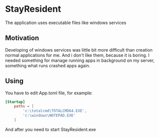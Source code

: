 # StayResident

The application uses executable files like windows services

## Motivation

Developing of windows services was little bit more difficult than creation normal applications for me. And i don't like them, because it is boring. I needed something for manage running apps in background on my server, something what runs crashed apps again.

## Using

You have to edit App.toml file, for example:

```toml
[Startup]
	paths = [
		'c:\totalcmd\TOTALCMD64.EXE',
		'c:\windows\NOTEPAD.EXE'
	]
```
  
And after you need to start StayResident.exe
